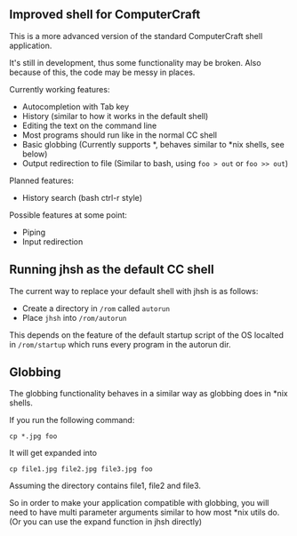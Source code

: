 Improved shell for ComputerCraft
--------------------------------

This is a more advanced version of the standard ComputerCraft shell application.

It's still in development, thus some functionality may be broken. Also because of this, the code may be messy in places.

Currently working features:

  - Autocompletion with Tab key
  - History (similar to how it works in the default shell)
  - Editing the text on the command line
  - Most programs should run like in the normal CC shell
  - Basic globbing (Currently supports *, behaves similar to *nix shells, see below)
  - Output redirection to file (Similar to bash, using `foo > out` or `foo >> out`)

Planned features:

  - History search (bash ctrl-r style)

Possible features at some point:

  - Piping
  - Input redirection

Running jhsh as the default CC shell
------------------------------------

The current way to replace your default shell with jhsh is as follows:

  - Create a directory in `/rom` called `autorun`
  - Place `jhsh` into `/rom/autorun`

This depends on the feature of the default startup script of the OS localted in `/rom/startup` which
runs every program in the autorun dir.

Globbing
--------

The globbing functionality behaves in a similar way as globbing does in *nix shells.

If you run the following command:

    cp *.jpg foo

It will get expanded into

    cp file1.jpg file2.jpg file3.jpg foo

Assuming the directory contains file1, file2 and file3.

So in order to make your application compatible with globbing, you will need to have multi parameter
arguments similar to how most *nix utils do. (Or you can use the expand function in jhsh directly)

